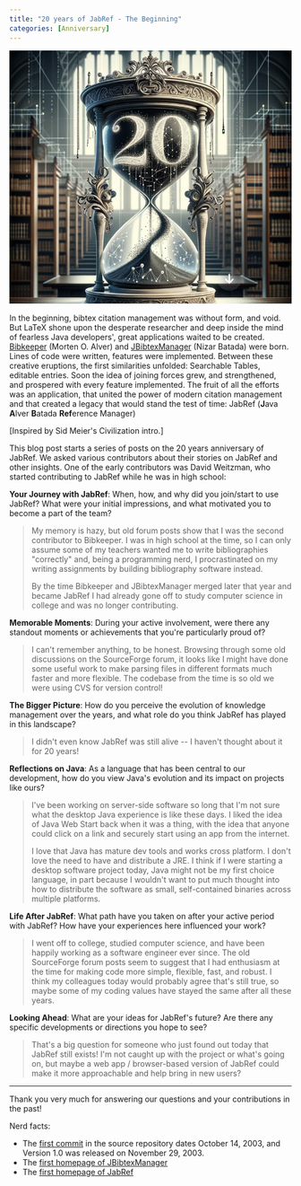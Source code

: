 ```yaml
---
title: "20 years of JabRef - The Beginning"
categories: [Anniversary]
---
```


![20 years logo](/img/JabRef-20-years-2-final-793x711.png)

In the beginning, bibtex citation management was without form, and void. But LaTeX shone upon the desperate researcher and deep inside the mind of fearless Java developers', great applications waited to be created. [Bibkeeper](https://bibkeeper.sourceforge.net/) (Morten O. Alver) and [JBibtexManager](https://ctan.org/pkg/jbibtexmanager) (Nizar Batada) were born. Lines of code were written, features were implemented. Between these creative eruptions, the first similarities unfolded: Searchable Tables, editable entries. Soon the idea of joining forces grew, and strengthened, and prospered with every feature implemented. The fruit of all the efforts was an application, that united the power of modern citation management and that created a legacy that would stand the test of time: JabRef (**J**ava **A**lver **B**atada **Ref**erence Manager)

[Inspired by Sid Meier's Civilization intro.]

This blog post starts a series of posts on the 20 years anniversary of JabRef. We asked various contributors about their stories on JabRef and other insights.
One of the early contributors was David Weitzman, who started contributing to JabRef while he was in high school:

**Your Journey with JabRef**: When, how, and why did you join/start to use JabRef? What were your initial impressions, and what motivated you to become a part of the team?

> My memory is hazy, but old forum posts show that I was the second
contributor to Bibkeeper. I was in high school at the time, so I can
only assume some of my teachers wanted me to write bibliographies
"correctly" and, being a programming nerd, I procrastinated on my
writing assignments by building bibliography software instead.
>
> By the time Bibkeeper and JBibtexManager merged later that year and
became JabRef I had already gone off to study computer science in
college and was no longer contributing.

**Memorable Moments**: During your active involvement, were there any standout moments or achievements that you're particularly proud of?

> I can't remember anything, to be honest. Browsing through some old
discussions on the SourceForge forum, it looks like I might have done
some useful work to make parsing files in different formats much
faster and more flexible. The codebase from the time is so old we were
using CVS for version control!

**The Bigger Picture**: How do you perceive the evolution of knowledge management over the years, and what role do you think JabRef has played in this landscape?

> I didn't even know JabRef was still alive -- I haven't thought about
it for 20 years!

**Reflections on Java**: As a language that has been central to our development, how do you view Java's evolution and its impact on projects like ours?

> I've been working on server-side software so long that I'm not sure
what the desktop Java experience is like these days. I liked the idea
of Java Web Start back when it was a thing, with the idea that anyone
could click on a link and securely start using an app from the
internet.
>
> I love that Java has mature dev tools and works cross platform. I
don't love the need to have and distribute a JRE. I think if I were
starting a desktop software project today, Java might not be my first
choice language, in part because I wouldn't want to put much thought
into how to distribute the software as small, self-contained binaries
across multiple platforms.

**Life After JabRef**: What path have you taken on after your active period with JabRef? How have your experiences here influenced your work?

> I went off to college, studied computer science, and have been happily
working as a software engineer ever since. The old SourceForge forum
posts seem to suggest that I had enthusiasm at the time for making
code more simple, flexible, fast, and robust. I think my colleagues
today would probably agree that's still true, so maybe some of my
coding values have stayed the same after all these years.

**Looking Ahead**: What are your ideas for JabRef's future? Are there any specific developments or directions you hope to see?

> That's a big question for someone who just found out today that JabRef
still exists! I'm not caught up with the project or what's going on,
but maybe a web app / browser-based version of JabRef could make it
more approachable and help bring in new users?

---

Thank you very much for answering our questions and your contributions in the past!

Nerd facts:

- The [first commit](https://github.com/JabRef/jabref/commit/65e697572b0715f282f8545dd59a1cf2ea129b60) in the source repository dates October 14, 2003, and Version 1.0 was released on November 29, 2003.
- The [first homepage of JBibtexManager](https://web.archive.org/web/20030610052723/http://csb.stanford.edu/nbatada/JBibtexManager/)
- The [first homepage of JabRef](https://web.archive.org/web/20040127145350/http://jabref.sourceforge.net/)
